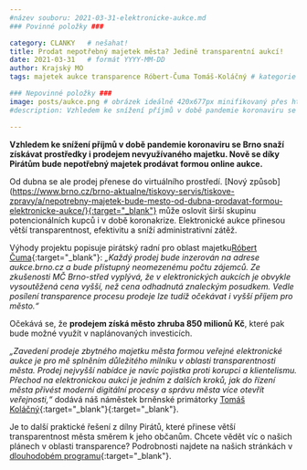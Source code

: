 ```yaml
---
#název souboru: 2021-03-31-elektronicke-aukce.md
### Povinné položky ###

category: CLANKY   # nešahat!
title: Prodat nepotřebný majetek města? Jedině transparentní aukcí! 
date: 2021-03-31   # formát YYYY-MM-DD
author: Krajský MO
tags: majetek aukce transparence Róbert-Čuma Tomáš-Koláčný # kategorie odděleny mezerami, např. volby zemědělství životní-prostředí piráti (viz https://jihomoravsky.pirati.cz/tags/)

### Nepovinné položky ###
image: posts/aukce.png # obrázek ideálně 420x677px minifikovaný přes https://tinypng.com/
#description: Vzhledem ke snížení příjmů v době pandemie koronaviru se Brno snaží získávat prostředky i prodejem nevyužívaného majetku. Nově se díky Pirátům bude nepotřebný majetek prodávat formou online aukce.

---
```

**Vzhledem ke snížení příjmů v době pandemie koronaviru se Brno snaží získávat prostředky i prodejem nevyužívaného majetku. Nově se díky Pirátům bude nepotřebný majetek prodávat formou online aukce.**

Od dubna se ale prodej přenese do virtuálního prostředí. [Nový způsob](https://www.brno.cz/brno-aktualne/tiskovy-servis/tiskove-zpravy/a/nepotrebny-majetek-bude-mesto-od-dubna-prodavat-formou-elektronicke-aukce/}{:target="_blank"} může oslovit širší skupinu potencionálních kupců i v době koronakrize. Elektronické aukce přinesou větší transparentnost, efektivitu a sníží administrativní zátěž.

Výhody projektu popisuje pirátský radní pro oblast majetku[Róbert Čuma](https://jihomoravsky.pirati.cz/lide/robert-cuma/){:target="_blank"}: *„Každý prodej bude inzerován na adrese aukce.brno.cz a bude přístupný neomezenému počtu zájemců. Ze zkušenosti MČ Brno-střed vyplývá, že v elektronických aukcích je obvykle vysoutěžená cena vyšší, než cena odhadnutá znaleckým posudkem. Vedle posílení transparence procesu prodeje lze tudíž očekávat i vyšší příjem pro město.“*

Očekává se, že **prodejem získá město zhruba 850 milionů Kč**, které pak bude možné využít v naplánovaných investicích.

*„Zavedení prodeje zbytného majetku města formou veřejné elektronické aukce je pro mě splněním důležitého milníku v oblasti transparentnosti města. Prodej nejvyšší nabídce je navíc pojistka proti korupci a klientelismu. Přechod na elektronickou aukci je jedním z dalších kroků, jak do řízení města přivést moderní digitální procesy a správu města více otevřít veřejnosti,“* dodává náš náměstek brněnské primátorky [Tomáš Koláčný](https://jihomoravsky.pirati.cz/lide/tomas-kolacny/){:target="_blank"}{:target="_blank"}.

Je to další praktické řešení z dílny Pirátů, které přinese větší transparentnost města  směrem k jeho občanům. Chcete vědět víc o našich plánech v oblasti transparence? Podrobnosti najdete na našich stránkách v [dlouhodobém programu](https://www.pirati.cz/program/dlouhodoby/transparentni-organizace/){:target="_blank"}.


